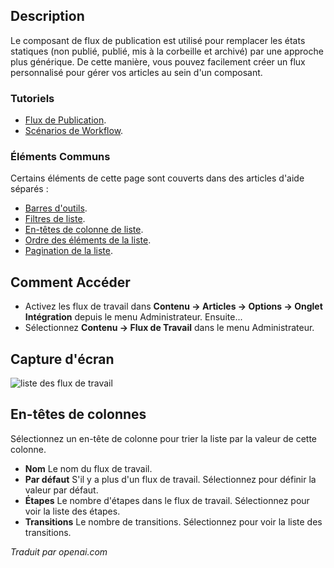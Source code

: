 <!-- Filename: Help4.x:Workflows_List  / Display title: Flux de travail -->

## Description

Le composant de flux de publication est utilisé pour remplacer les états statiques
(non publié, publié, mis à la corbeille et archivé) par une approche plus générique.
De cette manière, vous pouvez facilement créer un flux personnalisé pour gérer
vos articles au sein d'un composant.

### Tutoriels

* [Flux de Publication](jdocmanual?article=user/workflows/workflow).
* [Scénarios de Workflow](jdocmanual?article=user/workflows/workflow-scenarios).

### Éléments Communs

Certains éléments de cette page sont couverts dans des articles d'aide séparés :

* [Barres d'outils](jdocmanual?article=help/common-elements/toolbars).
* [Filtres de liste](jdocmanual?article=help/common-elements/list-filters).
* [En-têtes de colonne de liste](jdocmanual?article=help/common-elements/list-column-headers).
* [Ordre des éléments de la liste](jdocmanual?article=help/common-elements/list-ordering).
* [Pagination de la liste](jdocmanual?article=help/common-elements/list-pagination).

## Comment Accéder

- Activez les flux de travail dans **Contenu → Articles → Options → Onglet Intégration** depuis le menu Administrateur. Ensuite...
- Sélectionnez **Contenu → Flux de Travail** dans le menu Administrateur.

## Capture d'écran

![liste des flux de travail](../../../fr/images/workflows/workflows-list.png)

## En-têtes de colonnes

Sélectionnez un en-tête de colonne pour trier la liste par la valeur de cette colonne.

- **Nom** Le nom du flux de travail.
- **Par défaut** S'il y a plus d'un flux de travail. Sélectionnez pour définir la valeur par défaut.
- **Étapes** Le nombre d'étapes dans le flux de travail. Sélectionnez pour voir la liste des étapes.
- **Transitions** Le nombre de transitions. Sélectionnez pour voir la liste des transitions.

*Traduit par openai.com*

